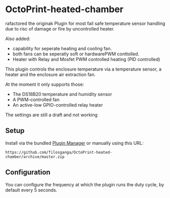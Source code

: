 # OctoPrint-heated-chamber

rafactored the originak Plugin for most fail safe temperature sensor handling due to risc of damage or fire by uncontrolled heater.

Also added:
- capability for seperate heating and cooling fan.
- both fans can be seperatly soft or hardwarePWM conttolled.
- Heater with Relay and Mosfet PWM controlled heating (PID controlled)




This plugin controls the enclosure temperature via a temperature sensor, a heater and the enclosure air extraction fan.

At the moment it only supports those:
* The DS18B20 temperature and humidity sensor
* A PWM-controlled fan
* An active-low GPIO-controlled relay heater

The settings are still a draft and not working 

## Setup

Install via the bundled [Plugin Manager](https://docs.octoprint.org/en/master/bundledplugins/pluginmanager.html)
or manually using this URL:

    https://github.com/filosganga/OctoPrint-heated-chamber/archive/master.zip

## Configuration

You can configure the frequency at which the plugin runs the duty cycle, by default every 5 seconds.
